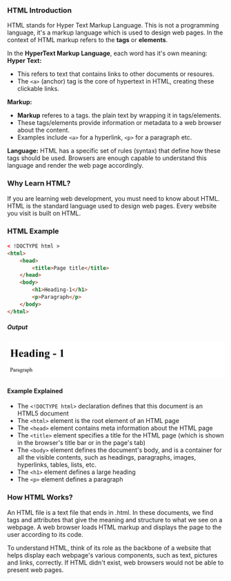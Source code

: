 ### HTML Introduction
HTML stands for Hyper Text Markup Language. This is not a programming language, it's a markup language which is used to design web pages. In the context of HTML markup refers to the **tags** or **elements**.

In the **HyperText Markup Language**, each word has it's own meaning:  
**Hyper Text:**
- This refers to text that contains links to other documents or resoures.
- The ```<a>``` (anchor) tag is the core of hypertext in HTML, creating these clickable links.

**Markup:**
- **Markup** referes to a tags. the plain text by wrapping it in tags/elements. 
- These tags/elements provide information or metadata to a web browser about the content.
- Examples include ```<a>``` for a hyperlink, ```<p>``` for a paragraph etc.  

**Language:** HTML has a specific set of rules (syntax) that define how these tags should be used. Browsers are enough capable to understand this language and render the web page accordingly.

### Why Learn HTML?
If you are learning web development, you must need to know about HTML. HTML is the standard language used to design web pages. Every website you visit is built on HTML.

### HTML Example

```html
< !DOCTYPE html >
<html>
    <head>
        <title>Page title</title>
    </head>
    <body>
        <h1>Heading-1</h1>
        <p>Paragraph</p>
    </body>
</html>   
```
##### Output
![First HTML Example](src/assets/images/html/overview/output-1.png)

#### Example Explained
- The ```<!DOCTYPE html>``` declaration defines that this document is an HTML5 document
- The ```<html>``` element is the root element of an HTML page
- The ```<head>``` element contains meta information about the HTML page
- The ```<title>``` element specifies a title for the HTML page (which is shown in the browser's title bar or in the page's tab)
- The ```<body>``` element defines the document's body, and is a container for all the visible contents, such as headings, paragraphs, images, hyperlinks, tables, lists, etc.
- The ```<h1>``` element defines a large heading
- The ```<p>``` element defines a paragraph

### How HTML Works?
An HTML file is a text file that ends in .html. In these documents, we find tags and attributes that give the meaning and structure to what we see on a webpage. A web browser loads HTML markup and displays the page to the user according to its code.

To understand HTML, think of its role as the backbone of a website that helps display each webpage's various components, such as text, pictures and links, correctly. If HTML didn't exist, web browsers would not be able to present web pages.